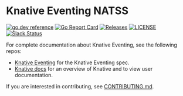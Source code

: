 # Knative Eventing NATSS

[![go.dev reference](https://img.shields.io/badge/go.dev-reference-007d9c?logo=go&logoColor=white)](https://pkg.go.dev/knative.dev/eventing-natss)
[![Go Report Card](https://goreportcard.com/badge/knative/eventing-contrib)](https://goreportcard.com/report/knative/eventing-contrib)
[![Releases](https://img.shields.io/github/release-pre/knative/eventing-contrib.svg)](https://github.com/knative-sandbox/eventing-natss/releases)
[![LICENSE](https://img.shields.io/github/license/knative/eventing-contrib.svg)](https://github.com/knative-sandbox/eventing-natss/blob/master/LICENSE)
[![Slack Status](https://img.shields.io/badge/slack-join_chat-white.svg?logo=slack&style=social)](https://knative.slack.com)

For complete documentation about Knative Eventing, see the following repos:

- [Knative Eventing](https://www.knative.dev/docs/eventing/) for the Knative
  Eventing spec.
- [Knative docs](https://www.knative.dev/docs/) for an overview of Knative and
  to view user documentation.

If you are interested in contributing, see [CONTRIBUTING.md](./CONTRIBUTING.md).

